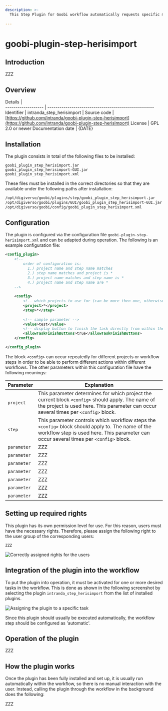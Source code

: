 ```yaml
---
description: >-
  This Step Plugin for Goobi workflow automatically requests specific monument information from an internal Vocabulary data source to map these fields into the METS file. It was developed for the BDA in Austria.
  
---
```


goobi-plugin-step-herisimport
===========================================================================


Introduction
---------------------------------------------------------------------------
ZZZ


Overview
---------------------------------------------------------------------------

Details             |  
------------------- | -----------------------------------------------------
Identifier          | intranda_step_herisimport |
Source code         | [https://github.com/intranda/goobi-plugin-step-herisimport](https://github.com/intranda/goobi-plugin-step-herisimport)
License             | GPL 2.0 or newer 
Documentation date  | {DATE} 


Installation
---------------------------------------------------------------------------
The plugin consists in total of the following files to be installed:

```text
goobi_plugin_step_herisimport.jar
goobi_plugin_step_herisimport-GUI.jar
goobi_plugin_step_herisimport.xml
```

These files must be installed in the correct directories so that they are available under the following paths after installation:

```bash
/opt/digiverso/goobi/plugins/step/goobi_plugin_step_herisimport.jar
/opt/digiverso/goobi/plugins/GUI/goobi_plugin_step_herisimport-GUI.jar
/opt/digiverso/goobi/config/goobi_plugin_step_herisimport.xml
```


Configuration
---------------------------------------------------------------------------
The plugin is configured via the configuration file `goobi-plugin-step-herisimport.xml` and can be adapted during operation. The following is an example configuration file:

```xml
<config_plugin>
    <!--
        order of configuration is:
          1.) project name and step name matches
          2.) step name matches and project is *
          3.) project name matches and step name is *
          4.) project name and step name are *
	-->
    
    <config>
        <!-- which projects to use for (can be more then one, otherwise use *) -->
        <project>*</project>
        <step>*</step>
        
        <!-- sample parameter -->
        <value>test</value>
        <!-- display button to finish the task directly from within the entered plugin -->
        <allowTaskFinishButtons>true</allowTaskFinishButtons>
    </config>

</config_plugin>
```

The block `<config>` can occur repeatedly for different projects or workflow steps in order to be able to perform different actions within different workflows. The other parameters within this configuration file have the following meanings:

Parameter           |  Explanation
------------------- | ----------------------------------------------------- 
`project`           | This parameter determines for which project the current block `<config>` should apply. The name of the project is used here. This parameter can occur several times per `<config>` block.
`step`              | This parameter controls which workflow steps the `<config>` block should apply to. The name of the workflow step is used here. This parameter can occur several times per `<config>` block.
`parameter`         | ZZZ
`parameter`         | ZZZ
`parameter`         | ZZZ
`parameter`         | ZZZ
`parameter`         | ZZZ
`parameter`         | ZZZ
`parameter`         | ZZZ



Setting up required rights
---------------------------------------------------------------------------
This plugin has its own permission level for use. For this reason, users must have the necessary rights. Therefore, please assign the following right to the user group of the corresponding users:

```
ZZZ
```

![Correctly assigned rights for the users](placeholder.png)


Integration of the plugin into the workflow
---------------------------------------------------------------------------
To put the plugin into operation, it must be activated for one or more desired tasks in the workflow. This is done as shown in the following screenshot by selecting the plugin `intranda_step_herisimport` from the list of installed plugins.

![Assigning the plugin to a specific task](placeholder.png)

Since this plugin should usually be executed automatically, the workflow step should be configured as 'automatic'.


Operation of the plugin
---------------------------------------------------------------------------

ZZZ 


How the plugin works
---------------------------------------------------------------------------
Once the plugin has been fully installed and set up, it is usually run automatically within the workflow, so there is no manual interaction with the user. Instead, calling the plugin through the workflow in the background does the following: 

ZZZ